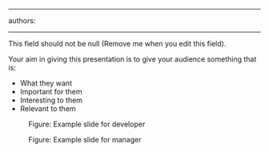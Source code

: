 

---
authors:

---




<span class='intro'> This field should not be null (Remove me when you edit this field). </span>


  <p>Your aim in giving this presentation is to give your audience something that is&#58;</p>
<ul>
    <li>What they want</li>
    <li>Important for them</li>
    <li>Interesting to them</li>
    <li>Relevant to them</li>
</ul>
<dl>
    <dt><img alt="" class="ms-rteCustom-ImageArea" src="/Standards/Communication/RulesToBetterPowerpointPresentations/PublishingImages/developer.gif" /></dt>
    <dd class="ms-rteCustom-FigureNormal">Figure&#58; Example slide for developer</dd>
</dl>
<dl>
    <dt><img alt="" class="ms-rteCustom-ImageArea" src="/Standards/Communication/RulesToBetterPowerpointPresentations/PublishingImages/manager.gif" /></dt>
    <dd class="ms-rteCustom-FigureNormal">Figure&#58; Example slide for manager</dd>
</dl>



